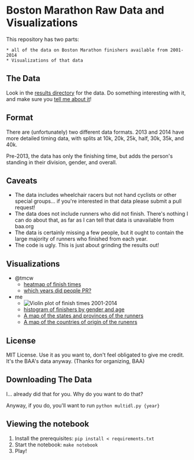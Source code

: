 Boston Marathon Raw Data and Visualizations
==================================================

This repository has two parts:

    * all of the data on Boston Marathon finishers available from 2001-2014
    * Visualizations of that data

The Data
--------------------------------------

Look in the [results directory](https://github.com/llimllib/bostonmarathon/tree/master/results) for the data.
Do something interesting with it, and make sure you [tell me about it](bill.mill@gmail.com)!

Format
--------------------------------------

There are (unfortunately) two different data formats. 2013 and 2014 have more detailed
timing data, with splits at 10k, 20k, 25k, half, 30k, 35k, and 40k.

Pre-2013, the data has only the finishing time, but adds the person's standing in their
division, gender, and overall.

Caveats
--------------------------------------

* The data includes wheelchair racers but not hand cyclists or other special groups...
if you're interested in that data please submit a pull request!
* The data does not include runners who did not finish. There's nothing I can
do about that, as far as I can tell that data is unavailable from baa.org
* The data is certainly missing a few people, but it ought to contain the large
majority of runners who finished from each year.
* The code is ugly. This is just about grinding the results out!

Visualizations
--------------------------------------

* @tmcw
    * [heatmap of finish times](http://bl.ocks.org/tmcw/11376778/d39142fc73e14097fad33d50e75366d197b6c2a3)
    * [which years did people PR?](http://bl.ocks.org/tmcw/raw/11385055/)
* me
    * ![Violin plot of finish times 2001-2014](https://raw.githubusercontent.com/llimllib/bostonmarathon/master/images/times_violin.png)
    * [histogram of finishers by gender and age](https://pbs.twimg.com/media/BmH86ZHCQAEay54.png:large)
    * [A map of the states and provinces of the runners](https://billmill.org/bostonmarathon/maps/canada.html)
    * [A map of the countries of origin of the runenrs](https://billmill.org/bostonmarathon/maps/world.html)


License
--------------------------------------

MIT License. Use it as you want to, don't feel obligated to give me credit. It's the BAA's
data anyway. (Thanks for organizing, BAA)

Downloading The Data
--------------------------------------

I... already did that for you. Why do you want to do that?

Anyway, if you do, you'll want to run `python multidl.py {year}`

Viewing the notebook
--------------------------------------

1. Install the prerequisites: `pip install < requirements.txt`
2. Start the notebook: `make notebook`
3. Play!
